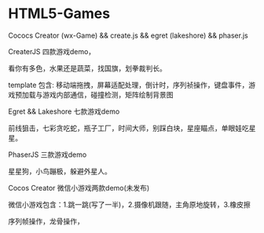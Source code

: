 # HTML5-Games

Cococs Creator (wx-Game) && create.js && egret (lakeshore) && phaser.js


CreaterJS  四款游戏demo，

看你有多色，水果还是蔬菜，找国旗，划拳裁判长。

template 包含:   移动端拖拽，屏幕适配处理，倒计时，序列祯操作，键盘事件，游戏预加载与游戏内部通信，碰撞检测，矩阵绘制背景图


Egret && Lakeshore  七款游戏demo

前线狙击，七彩贪吃蛇，瓶子工厂，时间大师，别踩白块，星座瞄点，单眼娃吃星星。


PhaserJS  三款游戏demo

星星狗，小鸟蹦极，躲避外星人。


Cocos Creator 微信小游戏两款demo(未发布)

微信小游戏包含：1.跳一跳(写了一半)，2.摄像机跟随，主角原地旋转，3.橡皮擦

序列帧操作，龙骨操作，